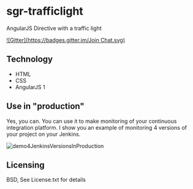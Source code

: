 # sgr-trafficlight
AngularJS Directive with a traffic light

[![Gitter](https://badges.gitter.im/Join Chat.svg)](https://gitter.im/sgrillon14/sgr-trafficlight?utm_source=share-link&utm_medium=link&utm_campaign=share-link)


## Technology
* HTML
* CSS
* AngularJS 1

## Use in "production"
Yes, you can. You can use it to make monitoring of your continuous integration platform. I show you an example of monitoring 4 versions of your project on your Jenkins.

![demo4JenkinsVersionsInProduction](/screenshots/demo4JenkinsVersionsInProduction.jpg)

## Licensing
BSD, See License.txt for details
